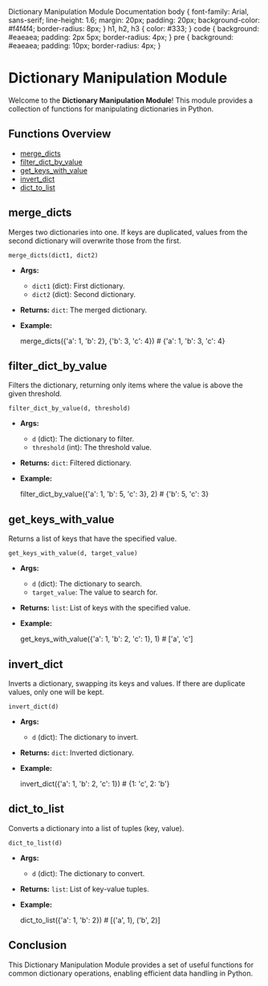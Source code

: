   Dictionary Manipulation Module Documentation body { font-family: Arial, sans-serif; line-height: 1.6; margin: 20px; padding: 20px; background-color: #f4f4f4; border-radius: 8px; } h1, h2, h3 { color: #333; } code { background: #eaeaea; padding: 2px 5px; border-radius: 4px; } pre { background: #eaeaea; padding: 10px; border-radius: 4px; }

Dictionary Manipulation Module
==============================

Welcome to the **Dictionary Manipulation Module**! This module provides a collection of functions for manipulating dictionaries in Python.

Functions Overview
------------------

*   [merge\_dicts](#merge_dicts)
*   [filter\_dict\_by\_value](#filter_dict_by_value)
*   [get\_keys\_with\_value](#get_keys_with_value)
*   [invert\_dict](#invert_dict)
*   [dict\_to\_list](#dict_to_list)

merge\_dicts
------------

Merges two dictionaries into one. If keys are duplicated, values from the second dictionary will overwrite those from the first.

    merge_dicts(dict1, dict2)

*   **Args:**
    *   `dict1` (dict): First dictionary.
    *   `dict2` (dict): Second dictionary.
*   **Returns:** `dict`: The merged dictionary.
*   **Example:**

    merge_dicts({'a': 1, 'b': 2}, {'b': 3, 'c': 4})  # {'a': 1, 'b': 3, 'c': 4}

filter\_dict\_by\_value
-----------------------

Filters the dictionary, returning only items where the value is above the given threshold.

    filter_dict_by_value(d, threshold)

*   **Args:**
    *   `d` (dict): The dictionary to filter.
    *   `threshold` (int): The threshold value.
*   **Returns:** `dict`: Filtered dictionary.
*   **Example:**

    filter_dict_by_value({'a': 1, 'b': 5, 'c': 3}, 2)  # {'b': 5, 'c': 3}

get\_keys\_with\_value
----------------------

Returns a list of keys that have the specified value.

    get_keys_with_value(d, target_value)

*   **Args:**
    *   `d` (dict): The dictionary to search.
    *   `target_value`: The value to search for.
*   **Returns:** `list`: List of keys with the specified value.
*   **Example:**

    get_keys_with_value({'a': 1, 'b': 2, 'c': 1}, 1)  # ['a', 'c']

invert\_dict
------------

Inverts a dictionary, swapping its keys and values. If there are duplicate values, only one will be kept.

    invert_dict(d)

*   **Args:**
    *   `d` (dict): The dictionary to invert.
*   **Returns:** `dict`: Inverted dictionary.
*   **Example:**

    invert_dict({'a': 1, 'b': 2, 'c': 1})  # {1: 'c', 2: 'b'}

dict\_to\_list
--------------

Converts a dictionary into a list of tuples (key, value).

    dict_to_list(d)

*   **Args:**
    *   `d` (dict): The dictionary to convert.
*   **Returns:** `list`: List of key-value tuples.
*   **Example:**

    dict_to_list({'a': 1, 'b': 2})  # [('a', 1), ('b', 2)]

Conclusion
----------

This Dictionary Manipulation Module provides a set of useful functions for common dictionary operations, enabling efficient data handling in Python.
